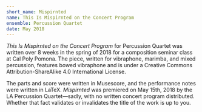 ```yaml
---
short_name: Mispirnted
name: This Is Mispirnted on the Concert Program
ensemble: Percussion Quartet
date: May 2018
---
```


*This Is Mispirnted on the Concert Program* for Percussion Quartet was written over 8 weeks in the spring of 2018 for a composition seminar class at Cal Poly Pomona. The piece, written for vibraphone, marimba, and mixed percussion, features bowed vibraphone and is under a Creative Commons Attribution-ShareAlike 4.0 International License.

The parts and score were written in Musescore, and the performance notes were written in LaTeX. *Mispirnted* was premiered on May 15th, 2018 by the LA Percussion Quartet—sadly, with no written concert program distributed. Whether that fact validates or invalidates the title of the work is up to you.